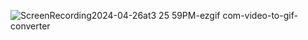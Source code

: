![ScreenRecording2024-04-26at3 25 59PM-ezgif com-video-to-gif-converter](https://github.com/taeseokyang/idowhatiwant-FE/assets/136783693/35d9861c-090e-4886-b2b5-23a2c1b04702)
